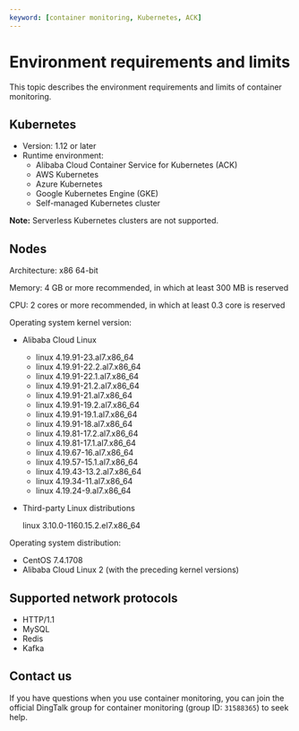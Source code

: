 ```yaml
---
keyword: [container monitoring, Kubernetes, ACK]
---
```


# Environment requirements and limits

This topic describes the environment requirements and limits of container monitoring.

## Kubernetes

-   Version: 1.12 or later
-   Runtime environment:
    -   Alibaba Cloud Container Service for Kubernetes \(ACK\)
    -   AWS Kubernetes
    -   Azure Kubernetes
    -   Google Kubernetes Engine \(GKE\)
    -   Self-managed Kubernetes cluster

**Note:** Serverless Kubernetes clusters are not supported.

## Nodes

Architecture: x86 64-bit

Memory: 4 GB or more recommended, in which at least 300 MB is reserved

CPU: 2 cores or more recommended, in which at least 0.3 core is reserved

Operating system kernel version:

-   Alibaba Cloud Linux
    -   linux 4.19.91-23.al7.x86\_64
    -   linux 4.19.91-22.2.al7.x86\_64
    -   linux 4.19.91-22.1.al7.x86\_64
    -   linux 4.19.91-21.2.al7.x86\_64
    -   linux 4.19.91-21.al7.x86\_64
    -   linux 4.19.91-19.2.al7.x86\_64
    -   linux 4.19.91-19.1.al7.x86\_64
    -   linux 4.19.91-18.al7.x86\_64
    -   linux 4.19.81-17.2.al7.x86\_64
    -   linux 4.19.81-17.1.al7.x86\_64
    -   linux 4.19.67-16.al7.x86\_64
    -   linux 4.19.57-15.1.al7.x86\_64
    -   linux 4.19.43-13.2.al7.x86\_64
    -   linux 4.19.34-11.al7.x86\_64
    -   linux 4.19.24-9.al7.x86\_64
-   Third-party Linux distributions

    linux 3.10.0-1160.15.2.el7.x86\_64


Operating system distribution:

-   CentOS 7.4.1708
-   Alibaba Cloud Linux 2 \(with the preceding kernel versions\)

## Supported network protocols

-   HTTP/1.1
-   MySQL
-   Redis
-   Kafka

## Contact us

If you have questions when you use container monitoring, you can join the official DingTalk group for container monitoring \(group ID: `31588365`\) to seek help.

